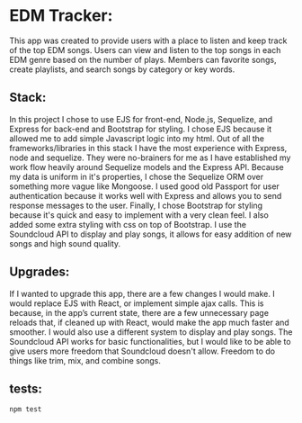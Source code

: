 # EDM Tracker:
This app was created to provide users with a place to listen and keep track of the top EDM songs. Users can view and listen to the top songs in each EDM genre based on the number of plays. Members can favorite songs, create playlists, and search songs by category or key words.


## Stack:
In this project I chose to use EJS for front-end, Node.js, Sequelize, and Express for back-end and Bootstrap for styling. I chose EJS because it allowed me to add simple Javascript logic into my html. Out of all the frameworks/libraries in this stack I have the most experience with Express, node and sequelize. They were no-brainers for me as I have established my work flow heavily around Sequelize models and the Express API. Because my data is uniform in it's properties, I chose the Sequelize ORM over something more vague like Mongoose. I used good old Passport for user authentication because it works well with Express and allows you to send response messages to the user. Finally, I chose Bootstrap for styling because it's quick and easy to implement with a very clean feel. I also added some extra styling with css on top of Bootstrap. I use the Soundcloud API to display and play songs, it allows for easy addition of new songs and high sound quality.


## Upgrades: 
If I wanted to upgrade this app, there are a few changes I would make. I would replace EJS with React, or implement simple ajax calls. This is because, in the app’s current state, there are a few unnecessary page reloads that, if cleaned up with React, would make the app much faster and smoother. I would also use a different system to display and play songs. The Soundcloud API works for basic functionalities, but I would like to be able to give users more freedom that Soundcloud doesn't allow. Freedom to do things like trim, mix, and combine songs.


## tests:
``` 
npm test
```

